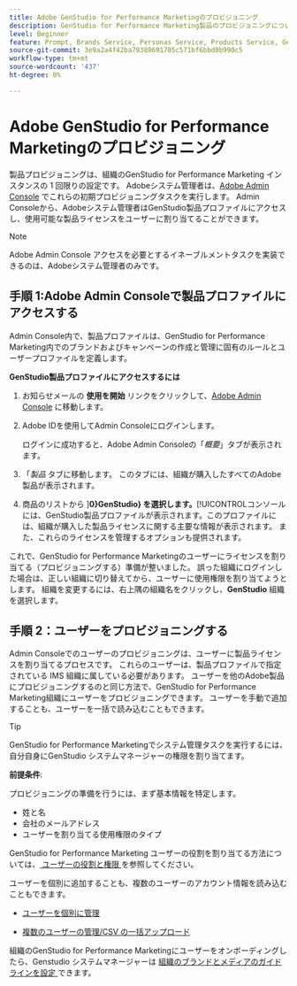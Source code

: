 ```yaml
---
title: Adobe GenStudio for Performance Marketingのプロビジョニング
description: GenStudio for Performance Marketing製品のプロビジョニングについて説明します。
level: Beginner
feature: Prompt, Brands Service, Personas Service, Products Service, Generative AI, Guidelines
source-git-commit: 3e9a2a4f42ba79389691705c571bf6bbd0b990c5
workflow-type: tm+mt
source-wordcount: '437'
ht-degree: 0%

---
```


# Adobe GenStudio for Performance Marketingのプロビジョニング

製品プロビジョニングは、組織のGenStudio for Performance Marketing インスタンスの 1 回限りの設定です。 Adobeシステム管理者は、[Adobe Admin Console](https://helpx.adobe.com/enterprise/using/admin-console.html#Overview) でこれらの初期プロビジョニングタスクを実行します。 Admin Consoleから、Adobeシステム管理者はGenStudio製品プロファイルにアクセスし、使用可能な製品ライセンスをユーザーに割り当てることができます。

>[!NOTE]
>
>Adobe Admin Console アクセスを必要とするイネーブルメントタスクを実装できるのは、Adobeシステム管理者のみです。

## 手順 1:Adobe Admin Consoleで製品プロファイルにアクセスする

Admin Console内で、製品プロファイルは、GenStudio for Performance Marketing内でのブランドおよびキャンペーンの作成と管理に固有のルールとユーザープロファイルを定義します。

**GenStudio製品プロファイルにアクセスするには**

1. お知らせメールの **使用を開始** リンクをクリックして、[Adobe Admin Console](https://helpx.adobe.com/enterprise/using/admin-console.html#Overview) に移動します。

1. Adobe IDを使用してAdmin Consoleにログインします。

   ログインに成功すると、Adobe Admin Consoleの「_概要_」タブが表示されます。

1. 「_製品_ タブに移動します。 このタブには、組織が購入したすべてのAdobe製品が表示されます。

1. 商品のリストから ]**0}GenStudio} を選択します。**[!UICONTROL &#x200B;コンソールには、GenStudio製品プロファイルが表示されます。このプロファイルには、組織が購入した製品ライセンスに関する主要な情報が表示されます。 また、これらのライセンスを管理するオプションも提供されます。

これで、GenStudio for Performance Marketingのユーザーにライセンスを割り当てる（プロビジョニングする）準備が整いました。 誤った組織にログインした場合は、正しい組織に切り替えてから、ユーザーに使用権限を割り当てようとします。 組織を変更するには、右上隅の組織名をクリックし、**GenStudio** 組織を選択します。

## 手順 2：ユーザーをプロビジョニングする

Admin Consoleでのユーザーのプロビジョニングは、ユーザーに製品ライセンスを割り当てるプロセスです。 これらのユーザーは、製品プロファイルで指定されている IMS 組織に属している必要があります。 ユーザーを他のAdobe製品にプロビジョニングするのと同じ方法で、GenStudio for Performance Marketing組織にユーザーをプロビジョニングできます。 ユーザーを手動で追加することも、ユーザーを一括で読み込むこともできます。

>[!TIP]
>
>GenStudio for Performance Marketingでシステム管理タスクを実行するには、自分自身にGenStudio システムマネージャーの権限を割り当てます。

**前提条件**:

プロビジョニングの準備を行うには、まず基本情報を特定します。

* 姓と名
* 会社のメールアドレス
* ユーザーを割り当てる使用権限のタイプ

GenStudio for Performance Marketing ユーザーの役割を割り当てる方法については、[ ユーザーの役割と権限 ](user-roles.md) を参照してください。

ユーザーを個別に追加することも、複数のユーザーのアカウント情報を読み込むこともできます。

* [ ユーザーを個別に管理 ](https://helpx.adobe.com/enterprise/using/manage-users-individually.html#add-users)

* [ 複数のユーザーの管理/CSV の一括アップロード ](https://helpx.adobe.com/jp/enterprise/using/bulk-upload-users.html)

組織のGenStudio for Performance Marketingにユーザーをオンボーディングしたら、Genstudio システムマネージャーは [ 組織のブランドとメディアのガイドラインを設定 ](get-started.md) できます。
